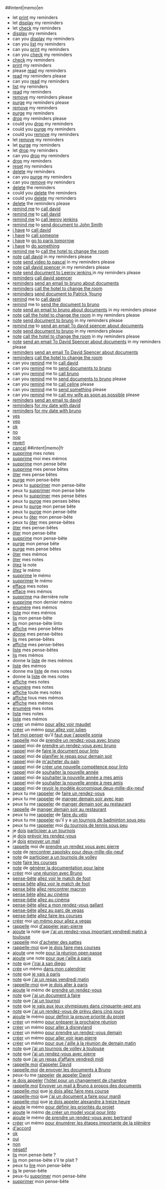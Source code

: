 ##intent|memo|en
- let [print](action_list) my reminders
- let [display](action_list) my reminders
- let [check](action_list) my reminders
- [display](action_list) my reminders
- can you [display](action_list) my reminders
- can you [list](action_list) my reminders
- can you [print](action_list) my reminders
- can you [check](action_list) my reminders
- [check](action_list) my reminders
- [print](action_list) my reminders
- please [read](action_list) my reminders
- [read](action_list) my reminders please
- can you [read](action_list) my reminders
- [list](action_list) my reminders
- [read](action_list) my reminders
- [remove](action_delete) my reminders please
- [purge](action_delete) my reminders please
- [remove](action_delete) my reminders
- [purge](action_delete) my reminders
- [drop](action_delete) my reminders please
- could you [drop](action_delete) my reminders
- could you [purge](action_delete) my reminders
- could you [remove](action_delete) my reminders
- let [remove](action_delete) my reminders
- let [purge](action_delete) my reminders
- let [drop](action_delete) my reminders
- can you [drop](action_delete) my reminders
- [drop](action_delete) my reminders
- [reset](action_delete) my reminders
- [delete](action_delete) my reminders
- can you [purge](action_delete) my reminders
- can you [remove](action_delete) my reminders
- [delete](action_delete) the reminders
- could you [delete](action_delete) the reminders
- could you [delete](action_delete) my reminders
- [delete](action_delete) the reminders please
- [remind me](action_create) to [call david](expression)
- [remind me](action_create) to [call david](expression)
- [remind me](action_create) to [call leeroy jenkins](expression)
- [remind me](action_create) to [send document to John Smith](expression)
- [i have](action_create) to [call david](expression)
- [i have](action_create) to [call someone](expression)
- [i have](action_create) to [go to paris tomorrow](expression)
- [i have](action_create) to [do something](expression)
- [remind me](action_create) to [call the hotel to change the room](expression)
- [note](action_create) [call david](expression) in my reminders please
- [note](action_create) [send video to pascal](expression) in my reminders please
- [note](action_create) [call david spencer ](expression) in my reminders please
- [note](action_create) [send document to Leeroy jenkins ](expression) in my reminders please
- [reminders](action_create) [call david spencer](expression)
- [reminders](action_create) [send an email to bruno about documents](expression)
- [reminders](action_create) [call the hotel to change the room](expression)
- [reminders](action_create) [send document to Patrick Young](expression)
- [remind](action_create) me to [call david](expression)
- [remind](action_create) me to [send the document to bruno](expression)
- [note](action_create) [send an email to bruno about documents](expression) in my reminders please
- [note](action_create) [call the hotel to change the room](expression) in my reminders please
- [note](action_create) [send document to bruno](expression) in my reminders please
- [remind me](action_create) to [send an email To david spencer about documents](expression)
- [note](action_create) [send document to bruno](expression) in my reminders please
- [note](action_create) [call the hotel to change the room](expression) in my reminders please
- [note](action_create) [send an email To David Spencer about documents](expression) in my reminders please
- [reminders](action_create) [send an email To David Spencer about documents](expression)
- [reminders](action_create) [call the hotel to change the room](expression)
- can you [remind](action_create) me to [call david](expression)
- can you [remind](action_create) me to [send documents to bruno](expression)
- can you [remind](action_create) me to [call bruno](expression)
- can you [remind](action_create) me to [send documents to bruno](expression) please
- can you [remind](action_create) me to [call celine](expression) please
- can you [remind](action_create) me to [send something](expression) please
- can you [remind](action_create) me to [call my wife as soon as possible](expression) please
- [reminders](action_create) [send an email to david](expression)
- [reminders](action_create) [for my date with david](expression)
- [reminders](action_create) [for my date with bruno](expression)
- [yes](isok)
- [yep](isok)
- [ok](isok)
- [no](isko)
- [nop](isko)
- [revert](isko)
- [cancel](isko)
##intent|memo|fr
- [supprime](action_delete) mes notes
- [supprime](action_delete) moi mes mémos
- [supprime](action_delete) mon pense bête
- [supprime](action_delete) mes pense bêtes
- [ôter](action_delete) mes pense bêtes
- [purge](action_delete) mon pense-bête
- peux tu [supprimer](action_delete) mon pense-bête
- peux tu [supprimer](action_delete) mon pense bête
- peux tu [supprimer](action_delete) mes pense bêtes
- peux tu [purge](action_delete) mes penses bêtes
- peux tu [purge](action_delete) mon pense bête
- peux tu [purge](action_delete) mon pense-bête
- peux tu [ôter](action_delete) mon pense-bête
- peux tu [ôter](action_delete) mes pense-bêtes
- [ôter](action_delete) mes pense-bêtes
- [ôter](action_delete) mon pense-bête
- [supprime](action_delete) mon pense-bête
- [purge](action_delete) mon pense bête
- [purge](action_delete) mes pense bêtes
- [ôter](action_delete) mes mémos
- [ôter](action_delete) mes notes
- [ôtez](action_delete) la note
- [ôtez](action_delete) le mémo
- [supprime](action_delete) le mémo
- [supprimer](action_delete) le mémo
- [efface](action_delete) mes notes
- [efface](action_delete) mes mémos
- [supprime](action_delete) ma dernière note
- [supprime](action_delete) mon dernier mémo
- [énumère](action_list) mes mémos
- [liste](action_list) moi mes mémos
- [lis](action_list) mon pense-bête
- [lis](action_list) mon pense-bête linto
- [affiche](action_list) mes pense bêtes
- [donne](action_list) mes pense-bêtes
- [lis](action_list) mes pense-bêtes
- [affiche](action_list) mes pense-bêtes
- [liste](action_list) mes pense-bêtes
- [lis](action_list) mes mémos
- donne la [liste](action_list) de mes mémos
- [liste](action_list) des mémos
- donne ma [liste](action_list) de mes notes
- donne la [liste](action_list) de mes notes
- [affiche](action_list) mes notes
- [enumère](action_list) mes notes
- [affiche](action_list) toute mes notes
- [affiche](action_list) tous mes mémos
- [affiche](action_list) mes mémos
- [énumère](action_list) mes notes
- [liste](action_list) mes notes
- [liste](action_list) mes mémos
- [créer](action_create) un mémo [pour allez voir maudet](expression)
- [créer](action_create) un mémo [pour allez voir julien](expression)
- [fait moi penser](action_create) qu'il [faut que j'appelle sonia](expression)
- [rappelle](action_create) moi de [prendre un rendez-vous avec bruno](expression)
- [rappel](action_create) moi de [prendre un rendez-vous avec bruno](expression)
- [rappel](action_create) moi de [faire le document pour linto](expression)
- [rappel](action_create) moi de [planifier le repas pour demain soir](expression)
- [rappel](action_create) moi de [m'acheter du pain](expression)
- [rappel](action_create) moi de [créer une nouvelle compétence pour linto](expression)
- [rappel](action_create) moi de [souhaiter la nouvelle année](expression)
- [rappel](action_create) moi de [souhaiter la nouvelle année a mes amis](expression)
- [rappel](action_create) moi de [souhaiter la nouvelle année à mes amis](expression)
- [rappel](action_create) moi de [revoir le modèle économique deux-mille-dix-neuf](expression)
- peux tu me [rappeler](action_create) de [faire un rendez-vous](expression)
- peux tu me [rappeler](action_create) de [manger demain soir avec jean](expression)
- peux tu me [rappeler](action_create) de [manger demain soir au restaurant](expression)
- [rappelle](action_create) de [manger demain soir au restaurant](expression)
- peux tu me [rappeler](action_create) de [faire du vélo](expression)
- peux tu me [rappeler](action_create) qu'il y a [un tournois de badminton sous peu](expression)
- peux tu me [rappeler](action_create) moi [du tournois de tennis sous peu](expression)
- je [dois](action_create) [participer a un tournois](expression)
- je [dois](action_create) [prévoir les rendez-vous](expression)
- je [dois](action_create) [envoyer un mail](expression)
- [rappelle](action_create) moi de [prendre un rendez vous avec pierre](expression)
- [note](action_create) de [rencontrer zapolsky pour deux-mille-dix-neuf](expression)
- [note](action_create) de [participer a un tournois de volley](expression)
- [note](action_create) [faire les courses](expression)
- [note](action_create) de [générer la documentation pour laine](expression)
- [créer](action_create) moi [une réunion avec Bruno](expression)
- [pense-bête](action_create) [allez voir le match de foot](expression)
- [pense bête](action_create) [allez voir le match de foot](expression)
- [pense bête](action_create) [allez rencontrer macron](expression)
- [pense bête](action_create) [allez au cinéma](expression)
- [pense-bête](action_create) [allez au cinéma](expression)
- [pense-bête](action_create) [allez a mon rendez-vous gallant](expression)
- [pense-bête](action_create) [allez au parc de vegas](expression)
- [pense-bête](action_create) [allez faire les courses](expression)
- [créer](action_create) moi [un mémo pour allez a vegas](expression)
- [rappelle](action_create) moi [d'appeler jean-pierre](expression)
- [ajoute](action_create) la note que [j'ai un rendez-vous important vendredi matin à toulouse](expression)
- [rappelle](action_create) moi [d'acheter des pattes](expression)
- [rappelle-moi](action_create) que [je dois faire mes courses](expression)
- [ajoute](action_create) une note [pour la réunion open passe](expression)
- [ajoute](action_create) une note [pour que j'aille à paris](expression)
- [note](action_create) que [j'irai à san diego](expression)
- [crée](action_create) un mémo [dans mon calendrier](expression)
- [note](action_create) que [je vais à paris](expression)
- [note](action_create) que [j'ai un repas vendredi matin](expression)
- [rappelle-moi](action_create) que [je dois aller à paris](expression)
- [ajoute](action_create) le mémo de [prendre un rendez-vous](expression)
- [note](action_create) que [j'ai un document à faire](expression)
- [note](action_create) que [j'ai un tournoi](expression)
- [note](action_create) que [je vais aux jeux olympiques dans cinquante-sept ans](expression)
- [note](action_create) que [j'ai un rendez-vous de prévu dans cinq jours](expression)
- [ajoute](action_create) le mémo [pour définir la preuve priorité du projet](expression)
- [créer](action_create) un mémo [pour préparer la prochaine réunion](expression)
- [créer](action_create) un mémo [pour aller à disneyland](expression)
- [créer](action_create) un mémo [pour prendre un rendez-vous demain](expression)
- [créer](action_create) un mémo [pour aller voir jean pierre](expression)
- [créer](action_create) un mémo [pour que j'aille à la réunion de demain matin](expression)
- [note](action_create) que [j’ai un tournois de volley à toulouse](expression)
- [note](action_create) que [j’ai un rendez-vous avec pierre](expression)
- [note](action_create) que [j’ai un repas d’affaire vendredi midi](expression)
- [rappelle moi](action_create) [d’appeler David](expression)
- [rappelle moi](action_create) [de envoyer les documents à Bruno](expression)
- peux-tu me [rappeler](action_create) [de appeler David](expression)
- [je dois appeler](action_create) [l'hôtel pour un changement de chambre](expression)
- [rappelle moi](action_create) [Envoyer un mail à Bruno à propos des documents](expression)
- [rappelle-moi](action_create) que [je dois allez faire mes course](expression)
- [rappelle-moi](action_create) que [j'ai un document a faire pour mardi ](expression)
- [rappelle-moi](action_create) que [je dois appeler alexandre à treize heure](expression)
- [ajoute](action_create) le mémo [pour définir les priorités du projet](expression)
- [ajoute](action_create) le mémo [de créer un model vocal pour linto](expression)
- [ajoute](action_create) le mémo [de prendre un rendez-vous avec bertrand](expression)
- [créer](action_create) un mémo [pour énumérer les étapes importante de la plénière](expression)
- [d'accord](isok)
- [ok](isok)
- [oui](isok)
- [non](isko)
- [négatif](isko)
- [lis](action_list) mon pense-bete ?
- [lis](action_list) mon pense-bête s’il te plait ?
- peux tu [lire](action_list) mon pense-bête
- [lis](action_list) le pense-bête
- peux-tu [supprimer](action_delete) mon pense-bête
- [supprimer](action_delete) mon pense-bête
